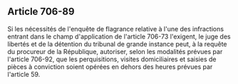 Article 706-89
----
Si les nécessités de l'enquête de flagrance relative à l'une des infractions
entrant dans le champ d'application de l'article 706-73 l'exigent, le juge des
libertés et de la détention du tribunal de grande instance peut, à la requête du
procureur de la République, autoriser, selon les modalités prévues par l'article
706-92, que les perquisitions, visites domiciliaires et saisies de pièces à
conviction soient opérées en dehors des heures prévues par l'article 59.
